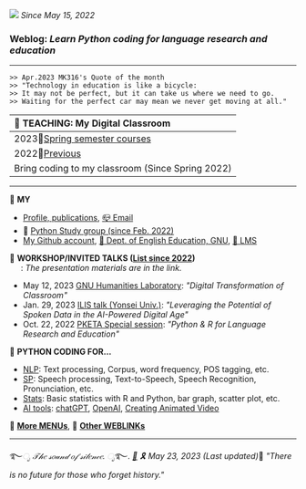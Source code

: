 ![](https://komarev.com/ghpvc/?username=MK316&color=blueviolet&label=VISIT+count) _Since May 15, 2022_  

### Weblog: _Learn Python coding for language research and education_  
--- 
~~~
>> Apr.2023 MK316's Quote of the month
>> "Technology in education is like a bicycle:
>> It may not be perfect, but it can take us where we need to go. 
>> Waiting for the perfect car may mean we never get moving at all."
~~~

  
|🎯 **TEACHING: My Digital Classroom**|
|:--|
|2023📗[Spring semester courses](https://github.com/MK316/Spring2023/blob/main/README.md)|
|2022📗[Previous](/res/teaching.md)|
|Bring coding to my classroom (Since Spring 2022)|
___
🌱 **MY** 
+ [Profile, publications](https://github.com/MK316/MK316.github.io/blob/main/res/profile.md), [📪 Email](mailto:MK3one6@gmail.com)   
+ 🔢 [Python Study group (since Feb. 2022)](https://github.com/MK316/MK316.github.io/blob/main/study.md)  
+ [My Github account](github.com/MK316), [🏢 Dept. of English Education, GNU](https://englishedu.gnu.ac.kr), [🎋 LMS](https://rec.ac.kr/gnu)    


🌱 **WORKSHOP/INVITED TALKS ([List since 2022](https://github.com/MK316/workshops/blob/main/README.md))**   
&nbsp;&nbsp;&nbsp;&nbsp;&nbsp;: _The presentation materials are in the link._  
+ May 12, 2023 [GNU Humanities Laboratory](https://github.com/MK316/workshops/blob/main/20230512_GNU/README.md): _"Digital Transformation of Classroom"_  
+ Jan. 29, 2023 [ILIS talk (Yonsei Univ.)](https://github.com/MK316/workshops/blob/main/20230126_yonsei/index.md): _"Leveraging the Potential of Spoken Data in the AI-Powered Digital Age"_    
+ Oct. 22, 2022 [PKETA Special session](https://github.com/MK316/pketa22/blob/main/README.md): _"Python & R for Language Research and Education"_   

 
🌱 **PYTHON CODING FOR...**   
+ [NLP](/res/nlp_tools.md): Text processing, Corpus, word frequency, POS tagging, etc.    
+ [SP](/res/sp_tools.md): Speech processing, Text-to-Speech, Speech Recognition, Pronunciation, etc.    
+ [Stats](/res/stats1.md): Basic statistics with R and Python, bar graph, scatter plot, etc.   
+ [AI tools](https://github.com/MK316/OpenAI): [chatGPT](https://chat.openai.com/chat), [OpenAI](https://openai.com/), [Creating Animated Video](https://github.com/MK316/Spring2023/blob/main/Animated_Video_with_AI.ipynb)  


🍃 [**More MENUs**](https://github.com/MK316/MK316.github.io/blob/main/moremenu.md), 🍃 [**Other WEBLINKs**](https://github.com/MK316/MK316.github.io/blob/main/otherlinks.md)  


---
   ࿐*ೃ 𝒯𝒽𝑒 𝓈𝑜𝓊𝓃𝒹 𝑜𝒻 𝓈𝒾𝓁𝑒𝓃𝒸𝑒. ೃ*࿐. 
_[💜](https://docs.google.com/forms/d/e/1FAIpQLSeTmolFd5BOzo1ZOCxowCBzV9copnE4W9kschPYzbKmpDeTJA/viewform?usp=sf_link) 🎗️ May 23, 2023 (Last updated)_🚫 _"There is no future for those who forget history."_   
